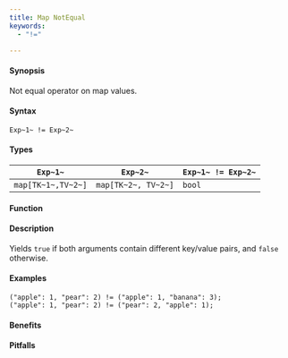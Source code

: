 ```yaml
---
title: Map NotEqual
keywords:
  - "!="

---
```


#### Synopsis

Not equal operator on map values.

#### Syntax

`Exp~1~ != Exp~2~`

#### Types

| `Exp~1~`            |  `Exp~2~`             | `Exp~1~ != Exp~2~`  |
| --- | --- | --- |
| `map[TK~1~,TV~2~]` |  `map[TK~2~, TV~2~]` | `bool`                |


#### Function

#### Description

Yields `true` if both arguments contain different key/value pairs, and `false` otherwise.

#### Examples

```rascal-shell
("apple": 1, "pear": 2) != ("apple": 1, "banana": 3);
("apple": 1, "pear": 2) != ("pear": 2, "apple": 1);
```

#### Benefits

#### Pitfalls

